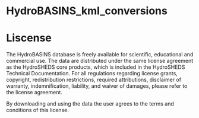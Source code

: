 # HydroBASINS_kml_conversions

# Liscense
The HydroBASINS database is freely available for scientific, educational and commercial use. The data are distributed under the same license agreement as the HydroSHEDS core products, which is included in the HydroSHEDS Technical Documentation. For all regulations regarding license grants, copyright, redistribution restrictions, required attributions, disclaimer of warranty, indemnification, liability, and waiver of damages, please refer to the license agreement.

By downloading and using the data the user agrees to the terms and conditions of this license. 
